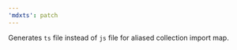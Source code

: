 ```yaml
---
'mdxts': patch
---
```


Generates `ts` file instead of `js` file for aliased collection import map.
